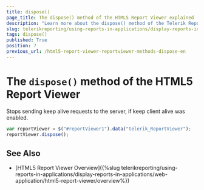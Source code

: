 ```yaml
---
title: dispose()
page_title: The dispose() method of the HTML5 Report Viewer explained
description: "Learn more about the dispose() method of the Telerik Reporting HTML5 Report Viewer and how to use it to customize the viewer's behavior."
slug: telerikreporting/using-reports-in-applications/display-reports-in-applications/web-application/html5-report-viewer/api-reference/reportviewer/methods/dispose()
tags: dispose()
published: True
position: 7
previous_url: /html5-report-viewer-reportviewer-methods-dispose-en
---
```


# The `dispose()` method of the HTML5 Report Viewer

Stops sending keep alive requests to the server, if keep client alive was enabled.

````JavaScript
var reportViewer = $("#reportViewer1").data("telerik_ReportViewer");
reportViewer.dispose();
````


## See Also

* [HTML5 Report Viewer Overview]({%slug telerikreporting/using-reports-in-applications/display-reports-in-applications/web-application/html5-report-viewer/overview%})
